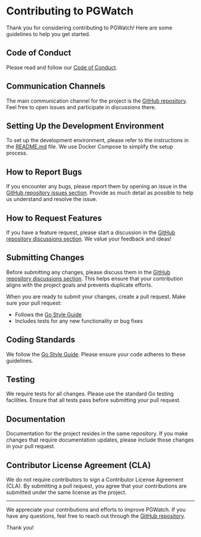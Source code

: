 # Contributing to PGWatch

Thank you for considering contributing to PGWatch! Here are some guidelines to help you get started.

## Code of Conduct

Please read and follow our [Code of Conduct](CODE_OF_CONDUCT.md).

## Communication Channels

The main communication channel for the project is the 
[GitHub repository](https://github.com/cybertec-postgresql/pgwatch). 
Feel free to open issues and participate in discussions there.

## Setting Up the Development Environment

To set up the development environment, please refer to the instructions in the 
[README.md](README.md) file. We use Docker Compose to simplify the setup process.

## How to Report Bugs

If you encounter any bugs, please report them by opening an issue in the 
[GitHub repository issues section](https://github.com/cybertec-postgresql/pgwatch/issues). 
Provide as much detail as possible to help us understand and resolve the issue.

## How to Request Features

If you have a feature request, please start a discussion in the 
[GitHub repository discussions section](https://github.com/cybertec-postgresql/pgwatch/discussions). 
We value your feedback and ideas!

## Submitting Changes

Before submitting any changes, please discuss them in the 
[GitHub repository discussions section](https://github.com/cybertec-postgresql/pgwatch/discussions). 
This helps ensure that your contribution aligns with the project goals and prevents duplicate efforts.

When you are ready to submit your changes, create a pull request. Make sure your pull request:

- Follows the [Go Style Guide](https://google.github.io/styleguide/go/)
- Includes tests for any new functionality or bug fixes

## Coding Standards

We follow the [Go Style Guide](https://google.github.io/styleguide/go/). 
Please ensure your code adheres to these guidelines.

## Testing

We require tests for all changes. Please use the standard Go testing facilities. 
Ensure that all tests pass before submitting your pull request.

## Documentation

Documentation for the project resides in the same repository. If you make changes 
that require documentation updates, please include those changes in your pull request.

## Contributor License Agreement (CLA)

We do not require contributors to sign a Contributor License Agreement (CLA). 
By submitting a pull request, you agree that your contributions are submitted 
under the same license as the project.

---

We appreciate your contributions and efforts to improve PGWatch. If you have any questions, 
feel free to reach out through the [GitHub repository](https://github.com/cybertec-postgresql/pgwatch).

Thank you!
